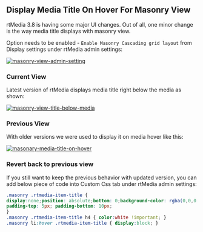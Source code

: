 ## Display Media Title On Hover For Masonry View

rtMedia 3.8 is having some major UI changes. Out of all, one minor change is the way media title displays with masonry view.

Option needs to be enabled - `Enable Masonry Cascading grid layout` from Display settings under rtMedia admin settings:

[![masonry-view-admin-setting](https://cloud.githubusercontent.com/assets/7771963/8182385/9b7e49a0-144c-11e5-8a8e-a081488d6491.png)](https://cloud.githubusercontent.com/assets/7771963/8182385/9b7e49a0-144c-11e5-8a8e-a081488d6491.png)


### Current View
Latest version of rtMedia displays media title right below the media as shown:


[![masonry-view-title-below-media](https://cloud.githubusercontent.com/assets/7771963/8182358/41563a64-144c-11e5-99a0-e04fc06f1324.png)](https://cloud.githubusercontent.com/assets/7771963/8182358/41563a64-144c-11e5-99a0-e04fc06f1324.png)

### Previous View
With older versions we were used to display it on media hover like this:

 [![masonary-media-title-on-hover](https://cloud.githubusercontent.com/assets/7771963/8182416/d3c34f4a-144c-11e5-8d55-8c6a430cb053.png)](https://cloud.githubusercontent.com/assets/7771963/8182416/d3c34f4a-144c-11e5-8d55-8c6a430cb053.png)

### Revert back to previous view
 If you still want to keep the previous behavior with updated version, you can add below piece of code into Custom Css tab under rtMedia admin settings:

```css
.masonry .rtmedia-item-title {
display:none;position: absolute;bottom: 0;background-color: rgba(0,0,0,0.5);
padding-top: 5px; padding-bottom: 10px;
}
.masonry .rtmedia-item-title h4 { color:white !important; }
.masonry li:hover .rtmedia-item-title { display:block; }
```
